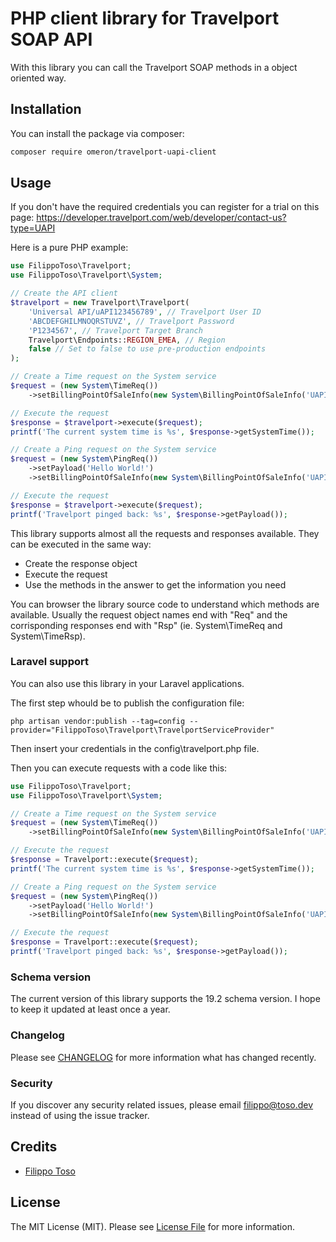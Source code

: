 # PHP client library for Travelport SOAP API

With this library you can call the Travelport SOAP methods in a object oriented way.

## Installation

You can install the package via composer:

```bash
composer require omeron/travelport-uapi-client
```

## Usage

If you don't have the required credentials you can register for a trial on this page: https://developer.travelport.com/web/developer/contact-us?type=UAPI

Here is a pure PHP example:

```php
use FilippoToso\Travelport;
use FilippoToso\Travelport\System;

// Create the API client
$travelport = new Travelport\Travelport(
    'Universal API/uAPI123456789', // Travelport User ID 
    'ABCDEFGHILMNOQRSTUVZ', // Travelport Password     
    'P1234567', // Travelport Target Branch
    Travelport\Endpoints::REGION_EMEA, // Region
    false // Set to false to use pre-production endpoints
);

// Create a Time request on the System service
$request = (new System\TimeReq())
    ->setBillingPointOfSaleInfo(new System\BillingPointOfSaleInfo('UAPI')); // Don't know what this is, but it's required to complete a call :(

// Execute the request
$response = $travelport->execute($request);
printf('The current system time is %s', $response->getSystemTime());

// Create a Ping request on the System service
$request = (new System\PingReq())
    ->setPayload('Hello World!')
    ->setBillingPointOfSaleInfo(new System\BillingPointOfSaleInfo('UAPI')); // Don't know what this is, but it's required to complete a call :(

// Execute the request
$response = $travelport->execute($request);
printf('Travelport pinged back: %s', $response->getPayload());
```

This library supports almost all the requests and responses available. They can be executed in the same way:

- Create the response object
- Execute the request
- Use the methods in the answer to get the information you need

You can browser the library source code to understand which methods are available. Usually the request object names end with "Req" and the corrisponding responses end with "Rsp" (ie. System\TimeReq and System\TimeRsp).

### Laravel support

You can also use this library in your Laravel applications.

The first step whould be to publish the configuration file:

```
php artisan vendor:publish --tag=config --provider="FilippoToso\Travelport\TravelportServiceProvider"
```

Then insert your credentials in the config\travelport.php file.

Then you can execute requests with a code like this:

```php
use FilippoToso\Travelport;
use FilippoToso\Travelport\System;

// Create a Time request on the System service
$request = (new System\TimeReq())
    ->setBillingPointOfSaleInfo(new System\BillingPointOfSaleInfo('UAPI')); // Don't know what this is, but it's required to complete a call :(

// Execute the request
$response = Travelport::execute($request);
printf('The current system time is %s', $response->getSystemTime());

// Create a Ping request on the System service
$request = (new System\PingReq())
    ->setPayload('Hello World!')
    ->setBillingPointOfSaleInfo(new System\BillingPointOfSaleInfo('UAPI')); // Don't know what this is, but it's required to complete a call :(

// Execute the request
$response = Travelport::execute($request);
printf('Travelport pinged back: %s', $response->getPayload());
```

### Schema version

The current version of this library supports the 19.2 schema version. I hope to keep it updated at least once a year. 

### Changelog

Please see [CHANGELOG](CHANGELOG.md) for more information what has changed recently.

### Security

If you discover any security related issues, please email filippo@toso.dev instead of using the issue tracker.

## Credits

- [Filippo Toso](https://github.com/filippotoso)

## License

The MIT License (MIT). Please see [License File](LICENSE.md) for more information.
